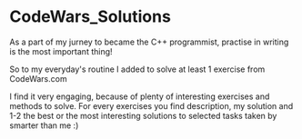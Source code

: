 # CodeWars_Solutions

As a part of my jurney to became the C++ programmist, practise in writing is the most important thing!

So to my everyday's routine I added to solve at least 1 exercise from CodeWars.com

I find it very engaging, because of plenty of interesting exercises and methods to solve.
For every exercises you find description, my solution and 1-2 the best or the most interesting solutions to selected tasks taken by smarter than me :)
